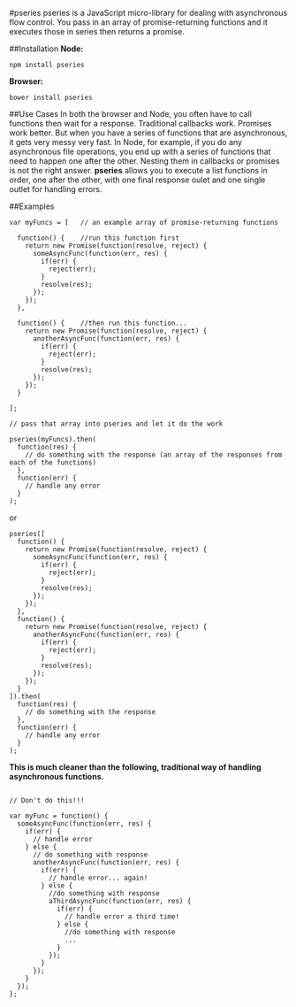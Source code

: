 #pseries
pseries is a JavaScript micro-library for dealing with asynchronous flow control. You pass in an array of promise-returning functions and it executes those in series then returns a promise.

##Installation
**Node:**

`npm install pseries`

**Browser:**

`bower install pseries`

##Use Cases
In both the browser and Node, you often have to call functions then wait for a response. Traditional callbacks work. Promises work better. But when you have a series of functions that are asynchronous, it gets very messy very fast. In Node, for example, if you do any asynchronous file operations, you end up with a series of functions that need to happen one after the other. Nesting them in callbacks or promises is not the right answer. **pseries** allows you to execute a list functions in order, one after the other, with one final response oulet and one single outlet for handling errors.

##Examples
```
var myFuncs = [   // an example array of promise-returning functions

  function() {    //run this function first
    return new Promise(function(resolve, reject) {
      someAsyncFunc(function(err, res) {
        if(err) {
          reject(err);
        }
        resolve(res);
      });
    });
  },
  
  function() {    //then run this function...
    return new Promise(function(resolve, reject) {
      anotherAsyncFunc(function(err, res) {
        if(err) {
          reject(err);
        }
        resolve(res);
      });
    });
  }
  
];

// pass that array into pseries and let it do the work

pseries(myFuncs).then(
  function(res) {
    // do something with the response (an array of the responses from each of the functions)
  },
  function(err) {
    // handle any error
  }
);
```
or
```
pseries([
  function() {
    return new Promise(function(resolve, reject) {
      someAsyncFunc(function(err, res) {
        if(err) {
          reject(err);
        }
        resolve(res);
      });
    });
  },
  function() {
    return new Promise(function(resolve, reject) {
      anotherAsyncFunc(function(err, res) {
        if(err) {
          reject(err);
        }
        resolve(res);
      });
    });
  }
]).then(
  function(res) {
    // do something with the response
  },
  function(err) {
    // handle any error
  }
);
```
**This is much cleaner than the following, traditional way of handling asynchronous functions.**
```

// Don't do this!!!

var myFunc = function() {
  someAsyncFunc(function(err, res) {
    if(err) {
      // handle error
    } else {
      // do something with response
      anotherAsyncFunc(function(err, res) {
        if(err) {
          // handle error... again!
        } else {
          //do something with response
          aThirdAsyncFunc(function(err, res) {
            if(err) {
              // handle error a third time!
            } else {
              //do something with response
              ...
            }
          });
        }
      });
    }
  });
};
```
